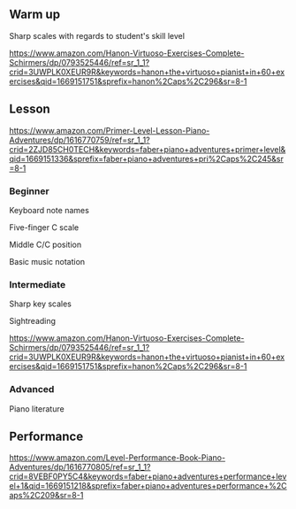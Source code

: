 ## Warm up

Sharp scales with regards to student's skill level

https://www.amazon.com/Hanon-Virtuoso-Exercises-Complete-Schirmers/dp/0793525446/ref=sr_1_1?crid=3UWPLK0XEUR9R&keywords=hanon+the+virtuoso+pianist+in+60+exercises&qid=1669151751&sprefix=hanon%2Caps%2C296&sr=8-1

## Lesson

https://www.amazon.com/Primer-Level-Lesson-Piano-Adventures/dp/1616770759/ref=sr_1_1?crid=2ZJD85CH0TECH&keywords=faber+piano+adventures+primer+level&qid=1669151336&sprefix=faber+piano+adventures+pri%2Caps%2C245&sr=8-1

### Beginner

Keyboard note names

Five-finger C scale

Middle C/C position

Basic music notation

### Intermediate

Sharp key scales

Sightreading

https://www.amazon.com/Hanon-Virtuoso-Exercises-Complete-Schirmers/dp/0793525446/ref=sr_1_1?crid=3UWPLK0XEUR9R&keywords=hanon+the+virtuoso+pianist+in+60+exercises&qid=1669151751&sprefix=hanon%2Caps%2C296&sr=8-1

### Advanced

Piano literature

## Performance

https://www.amazon.com/Level-Performance-Book-Piano-Adventures/dp/1616770805/ref=sr_1_1?crid=8VEBF0PY5C4&keywords=faber+piano+adventures+performance+level+1&qid=1669151218&sprefix=faber+piano+adventures+performance+%2Caps%2C209&sr=8-1
